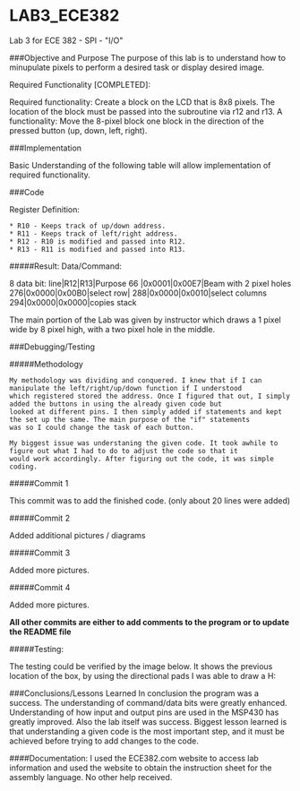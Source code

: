 LAB3_ECE382
===========

Lab 3 for ECE 382 - SPI - "I/O"


###Objective and Purpose
The purpose of this lab is to understand how to minupulate pixels to perform a desired task or display desired image.

Required Functionality [COMPLETED]:
  
   Required functionality: Create a block on the LCD that is 8x8 pixels. 
   The location of the block must be passed into the subroutine via r12 and r13.
   A functionality: Move the 8-pixel block one block in the direction of the pressed button (up, down, left, right).

  
###Implementation  

  Basic Understanding of the following table will allow implementation of required functionality.

###Code

Register Definition:

    * R10 - Keeps track of up/down address. 
    * R11 - Keeps track of left/right address.
    * R12 - R10 is modified and passed into R12.
    * R13 - R11 is modified and passed into R13.

#####Result:
  Data/Command:
  
  8 data bit:
  line|R12|R13|Purpose
  66 |0x0001|0x00E7|Beam with 2 pixel holes
  276|0x0000|0x00B0|select row|
  288|0x0000|0x0010|select columns
  294|0x0000|0x0000|copies stack
  

The main portion of the Lab was given by instructor which draws a 1 pixel wide by 8 pixel high, with a two pixel hole in the middle.


###Debugging/Testing

#####Methodology

  
    My methodology was dividing and conquered. I knew that if I can manipulate the left/right/up/down function if I understood 
    which registered stored the address. Once I figured that out, I simply added the buttons in using the already given code but 
    looked at different pins. I then simply added if statements and kept the set up the same. The main purpose of the "if" statements
    was so I could change the task of each button.
   
    My biggest issue was understaning the given code. It took awhile to figure out what I had to do to adjust the code so that it
    would work accordingly. After figuring out the code, it was simple coding.

#####Commit 1

  This commit was to add the finished code. (only about 20 lines were added)
  
#####Commit 2
  
   Added additional pictures / diagrams
   
#####Commit 3
    
  Added more pictures.

#####Commit 4
  
  Added more pictures.
    
****All other commits are either to add comments to the program or to update the README file****

#####Testing:

The testing could be verified by the image below. It shows the previous location of the box, by using the directional pads
I was able to draw a H:


###Conclusions/Lessons Learned
  In conclusion the program was a success. The understanding of command/data bits were greatly enhanced. 
  Understanding of how input and output pins are used in the MSP430 has greatly improved. Also the lab itself was success.
  Biggest lesson learned is that understanding a given code is the most important step, and it must be achieved before trying
  to add changes to the code.


####Documentation:
  I used the ECE382.com website to access lab information and used the website to obtain the instruction sheet for the assembly
  language. No other help received.
